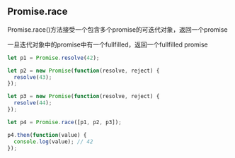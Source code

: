 
## Promise.race
Promise.race()方法接受一个包含多个promise的可迭代对象，返回一个promise

一旦迭代对象中的promise中有一个fullfilled，返回一个fullfilled promise

```js
let p1 = Promise.resolve(42);

let p2 = new Promise(function(resolve, reject) {
  resolve(43);
});

let p3 = new Promise(function(resolve, reject) {
  resolve(44);
});

let p4 = Promise.race([p1, p2, p3]);

p4.then(function(value) {
  console.log(value); // 42
});

```